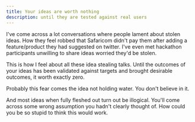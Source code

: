 ```yaml
---
title: Your ideas are worth nothing
description: until they are tested against real users
---
```


I've come across a lot conversations where people lament about stolen ideas. How they feel robbed that Safaricom didn't pay them after adding a feature/product they had suggested on twitter. I've even met hackathon participants unwilling to share ideas worried they'd be stolen.

This is how I feel about all these idea stealing talks. Until the outcomes of your ideas has been validated against targets and brought desirable outcomes, it worth exactly zero.

Probably this fear comes the idea not holding water. You don't believe in it.

And most ideas when fully fleshed out turn out be illogical. You'll come across some wrong assumption you hadn't clearly thought of. How could you be so stupid to think this would work.